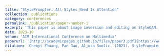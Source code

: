 ```yaml
---
title: "StylePrompter: All Styles Need Is Attention"
collection: publications
category: conferences
permalink: /publication/paper-number-1
excerpt: 'This paper is about image inversion and editing on StyleGAN.'
date: 2023-10
venue: 'ACM International Conference on Multimedia'
paperurl: '[http://academicpages.github.io/files/paper3.pdf](https://web.archive.org/web/20231028163134id_/https://dl.acm.org/doi/pdf/10.1145/3581783.3612168)'
citation: 'Chenyi Zhuang, Pan Gao, Aljosa Smolic. (2023). StylePrompter: All Styles Need Is Attention. In Proceedings of the 31st ACM International Conference on Multimedia (pp. 2487-2497).'
---
```



